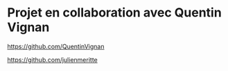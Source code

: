 # Projet en collaboration avec Quentin Vignan

https://github.com/QuentinVignan

https://github.com/julienmeritte
